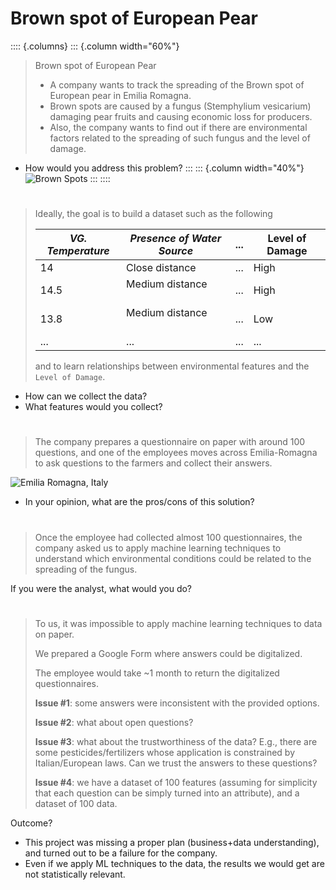 # Brown spot of European Pear

:::: {.columns}
::: {.column width="60%"}

> Brown spot of European Pear
> 
> - A company wants to track the spreading of the Brown spot of European pear in Emilia Romagna.
> - Brown spots are caused by a fungus (Stemphylium vesicarium) damaging pear fruits and causing economic loss for producers.
> - Also, the company wants to find out if there are environmental factors related to the spreading of such fungus and the level of damage.

- How would you address this problem?
:::
::: {.column width="40%"}
![Brown Spots](https://agricoltura.regione.emilia-romagna.it/fitosanitario/temi/avversita/schede/avversita-per-nome/immagini-e-documenti/maculatura-bruna-del-pero/sui-frutti-l2019area-necrotica-si-circonda-spesso-di-alone-rossastro)
:::
::::

#

> Ideally, the goal is to build a dataset such as the following
>
> | *VG. Temperature* | *Presence of Water Source* | ... | **Level of Damage** |
> |-------------------|----------------------------|-----|---------------------|
> | 14                | Close distance             | ... | High                |
> | 14.5              | Medium distance            | ... | High                |
> | 13.8              | Medium distance            | ... | Low                 |
> | ...               | ...                        | ... | ...                 |
>
> and to learn relationships between environmental features and the `Level of Damage`.

- How can we collect the data?
- What features would you collect?

# 

> The company prepares a questionnaire on paper with around 100 questions, and one of the employees moves across Emilia-Romagna to ask questions to the farmers and collect their answers.

![Emilia Romagna, Italy](https://github.com/user-attachments/assets/ad66fa16-fa65-450b-955e-37ab3bd67113)

- In your opinion, what are the pros/cons of this solution?

#

> Once the employee had collected almost 100 questionnaires, the company asked us to apply machine learning techniques to understand which environmental conditions could be related to the spreading of the fungus.

If you were the analyst, what would you do?

#

> To us, it was impossible to apply machine learning techniques to data on paper.
>
> We prepared a Google Form where answers could be digitalized.
> 
> The employee would take ~1 month to return the digitalized questionnaires.
> 
> **Issue #1**: some answers were inconsistent with the provided options.
>
> **Issue #2**: what about open questions?
>
> **Issue #3**: what about the trustworthiness of the data? E.g., there are some pesticides/fertilizers whose application is constrained by Italian/European laws. Can we trust the answers to these questions?
>
> **Issue #4**: we have a dataset of 100 features (assuming for simplicity that each question can be simply turned into an attribute), and a dataset of 100 data.

Outcome?

- This project was missing a proper plan (business+data understanding), and turned out to be a failure for the company.
- Even if we apply ML techniques to the data, the results we would get are not statistically relevant.